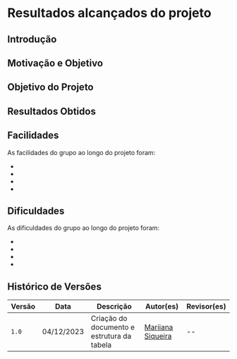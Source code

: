 # Resultados alcançados do projeto

## Introdução

## Motivação e Objetivo

## Objetivo do Projeto

## Resultados Obtidos

## Facilidades

As facilidades do grupo ao longo do projeto foram:

*
*
*
*

## Dificuldades

As dificuldades do grupo ao longo do projeto foram:

*
*
*
*

## Histórico de Versões

| Versão |  Data  |   Descrição   |   Autor(es)   |   Revisor(es)  |
| ------ | ------ | ------------- | ------------- | -------------- |
| `1.0`  | 04/12/2023  | Criação do documento e estrutura da tabela | [Mariiana Siqueira](https://github.com/Maryyscreuza)  | -- |